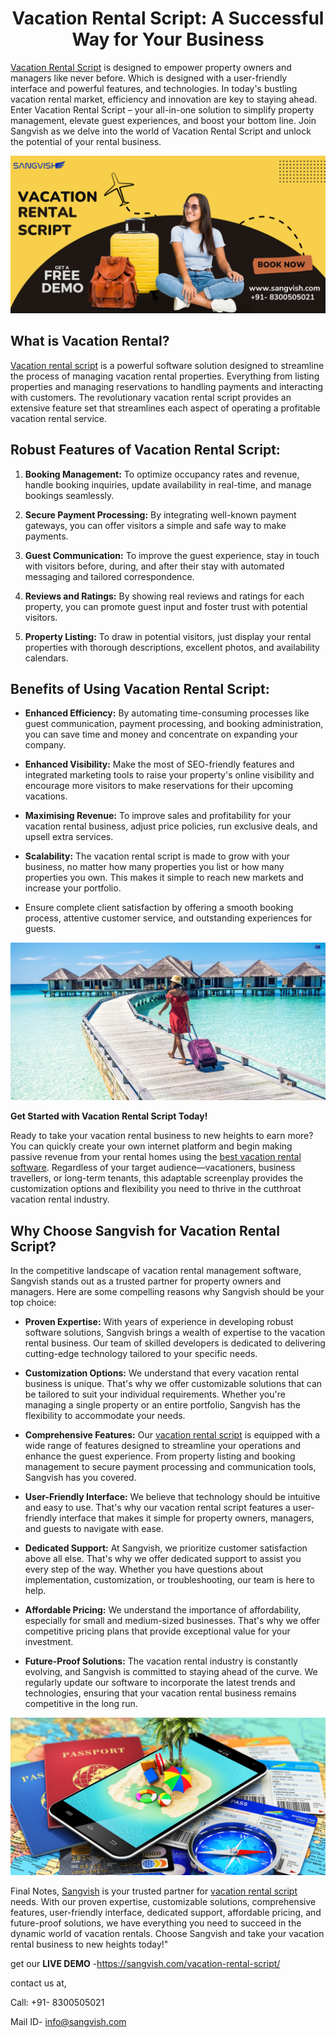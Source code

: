 <h1 align="center"> Vacation Rental Script: A Successful Way for Your Business </h1>

[Vacation Rental Script](https://sangvish.com/vacation-rental-script/) is designed to empower property owners and managers like never before. Which is designed with a user-friendly interface and powerful features, and technologies. In today's bustling vacation rental market, efficiency and innovation are key to staying ahead. Enter Vacation Rental Script – your all-in-one solution to simplify property management, elevate guest experiences, and boost your bottom line. Join Sangvish as we delve into the world of Vacation Rental Script and unlock the potential of your rental business.

<div class="Box-sc-g0xbh4-0 iIZCet"><img alt=“vacation-rental-script.png" src="https://github.com/sangvishtechnologies/vacation-rental-script/blob/main/images/vacation-rental-script.png" data-hpc="true" class="Box-sc-g0xbh4-0 kzRgrI"></div> 

## What is Vacation Rental?

[Vacation rental script](https://sangvish.com/vacation-rental-script/) is a powerful software solution designed to streamline the process of managing vacation rental properties. Everything from listing properties and managing reservations to handling payments and interacting with customers. The revolutionary vacation rental script provides an extensive feature set that streamlines each aspect of operating a profitable vacation rental service.

## Robust Features of Vacation Rental Script:

1. **Booking Management:** To optimize occupancy rates and revenue, handle booking inquiries, update availability in real-time, and manage bookings seamlessly.

1. **Secure Payment Processing:** By integrating well-known payment gateways, you can offer visitors a simple and safe way to make payments.

1. **Guest Communication:** To improve the guest experience, stay in touch with visitors before, during, and after their stay with automated messaging and tailored correspondence.

1. **Reviews and Ratings:** By showing real reviews and ratings for each property, you can promote guest input and foster trust with potential visitors.

1. **Property Listing:** To draw in potential visitors, just display your rental properties with thorough descriptions, excellent photos, and availability calendars.

## Benefits of Using Vacation Rental Script:

* **Enhanced Efficiency:** By automating time-consuming processes like guest communication, payment processing, and booking administration, you can save time and money and concentrate on expanding your company.

* **Enhanced Visibility:** Make the most of SEO-friendly features and integrated marketing tools to raise your property's online visibility and encourage more visitors to make reservations for their upcoming vacations.

* **Maximising Revenue:** To improve sales and profitability for your vacation rental business, adjust price policies, run exclusive deals, and upsell extra services.

* **Scalability:** The vacation rental script is made to grow with your business, no matter how many properties you list or how many properties you own. This makes it simple to reach new markets and increase your portfolio.

* Ensure complete client satisfaction by offering a smooth booking process, attentive customer service, and outstanding experiences for guests.

<div class="Box-sc-g0xbh4-0 iIZCet"><img alt=“vacation-rental-php-script.png" src="https://github.com/sangvishtechnologies/vacation-rental-script/blob/main/images/vacation-rental-php-script.png" data-hpc="true" class="Box-sc-g0xbh4-0 kzRgrI"></div> 

**Get Started with Vacation Rental Script Today!**

Ready to take your vacation rental business to new heights to earn more? You can quickly create your own internet platform and begin making passive revenue from your rental homes using the [best vacation rental software](https://sangvish.com/vacation-rental-script/). Regardless of your target audience—vacationers, business travellers, or long-term tenants, this adaptable screenplay provides the customization options and flexibility you need to thrive in the cutthroat vacation rental industry.

## Why Choose Sangvish for Vacation Rental Script?

In the competitive landscape of vacation rental management software, Sangvish stands out as a trusted partner for property owners and managers. Here are some compelling reasons why Sangvish should be your top choice:

* **Proven Expertise:** With years of experience in developing robust software solutions, Sangvish brings a wealth of expertise to the vacation rental business. Our team of skilled developers is dedicated to delivering cutting-edge technology tailored to your specific needs.

* **Customization Options:** We understand that every vacation rental business is unique. That's why we offer customizable solutions that can be tailored to suit your individual requirements. Whether you're managing a single property or an entire portfolio, Sangvish has the flexibility to accommodate your needs.

* **Comprehensive Features:** Our [vacation rental script](https://sangvish.com/vacation-rental-script/) is equipped with a wide range of features designed to streamline your operations and enhance the guest experience. From property listing and booking management to secure payment processing and communication tools, Sangvish has you covered.

* **User-Friendly Interface:** We believe that technology should be intuitive and easy to use. That's why our vacation rental script features a user-friendly interface that makes it simple for property owners, managers, and guests to navigate with ease.

* **Dedicated Support:** At Sangvish, we prioritize customer satisfaction above all else. That's why we offer dedicated support to assist you every step of the way. Whether you have questions about implementation, customization, or troubleshooting, our team is here to help.

* **Affordable Pricing:** We understand the importance of affordability, especially for small and medium-sized businesses. That's why we offer competitive pricing plans that provide exceptional value for your investment.

* **Future-Proof Solutions:** The vacation rental industry is constantly evolving, and Sangvish is committed to staying ahead of the curve. We regularly update our software to incorporate the latest trends and technologies, ensuring that your vacation rental business remains competitive in the long run.

<div class="Box-sc-g0xbh4-0 iIZCet"><img alt=“vacation-rental.png" src="https://github.com/sangvishtechnologies/vacation-rental-script/blob/main/images/vacation-rental.png" data-hpc="true" class="Box-sc-g0xbh4-0 kzRgrI"></div> 

Final Notes, [Sangvish](https://sangvish.com/) is your trusted partner for [vacation rental script](https://sangvish.com/vacation-rental-script/) needs. With our proven expertise, customizable solutions, comprehensive features, user-friendly interface, dedicated support, affordable pricing, and future-proof solutions, we have everything you need to succeed in the dynamic world of vacation rentals. Choose Sangvish and take your vacation rental business to new heights today!"

get our **LIVE DEMO** -https://sangvish.com/vacation-rental-script/ 

contact us at,

Call: +91- 8300505021

Mail ID-  [info@sangvish.com](mailto:info@sangvish.com)
